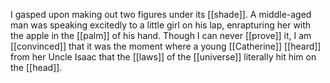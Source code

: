 I gasped upon making out two figures under its [[shade]]. A middle-aged man was speaking excitedly to a little girl on his lap, enrapturing her with the apple in the [[palm]] of his hand. Though I can never [[prove]] it, I am [[convinced]] that it was the moment where a young [[Catherine]] [[heard]] from her Uncle Isaac that the [[laws]] of the [[universe]] literally hit him on the [[head]]. 
